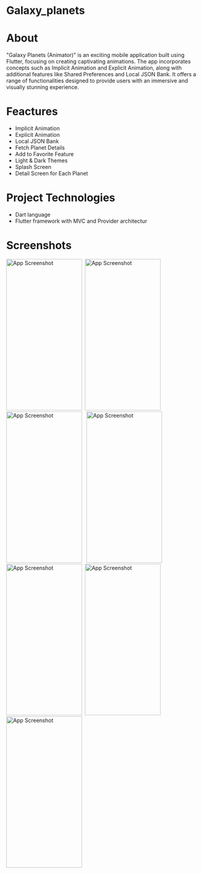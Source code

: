# Galaxy_planets


# About
 "Galaxy Planets (Animator)" is an exciting mobile application built using Flutter, focusing on
 creating captivating animations. The app incorporates concepts such as Implicit Animation and
 Explicit Animation, along with additional features like Shared Preferences and Local JSON
 Bank. It offers a range of functionalities designed to provide users with an immersive and
 visually stunning experience.
 

 
# Feactures
-  Implicit Animation
-  Explicit Animation
-  Local JSON Bank
-  Fetch Planet Details
-  Add to Favorite Feature
-  Light & Dark Themes
-  Splash Screen
-   Detail Screen for Each Planet

# Project Technologies
- Dart language
- Flutter framework with MVC and Provider architectur


# Screenshots
<img src="https://github.com/user-attachments/assets/b744377f-9562-474b-85e5-625808f83071" alt="App Screenshot" width="200" height="400"/>&#160;
<img src="https://github.com/user-attachments/assets/ae69e109-0014-4cfa-8de1-4c7d40e5014b" alt="App Screenshot" width="200" height="400"/> &#160;
<img src="https://github.com/user-attachments/assets/1168e104-ea28-4dd9-a523-b7e510c32ba9" alt="App Screenshot" width="200" height="400"/> &#160;
<img src="https://github.com/user-attachments/assets/8925a017-cad6-4552-bad7-6c33e9570d4a" alt="App Screenshot" width="200" height="400"/>&#160;
<img src="https://github.com/user-attachments/assets/77229d53-56ed-4759-a227-92e51ef08dae" alt="App Screenshot" width="200" height="400"/>&#160;
<img src="https://github.com/user-attachments/assets/e121fd70-f8fc-4144-92e7-5a0341d6f222" alt="App Screenshot" width="200" height="400"/>&#160;
<img src="https://github.com/user-attachments/assets/12f8a44a-d365-4a2a-bde4-157235a1898c" alt="App Screenshot" width="200" height="400"/>&#160;










